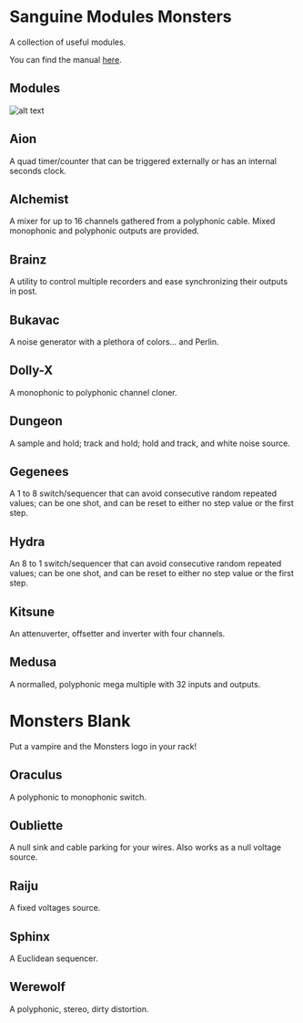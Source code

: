 # Sanguine Modules Monsters

A collection of useful modules.

You can find the manual [here](https://raw.githubusercontent.com/Bloodbat/SanguineModulesManuals/main/monsters_manual.pdf).

## Modules

![alt text](pics/monster_modules.png)

## Aion

A quad timer/counter that can be triggered externally or has an internal seconds clock.

## Alchemist

A mixer for up to 16 channels gathered from a polyphonic cable. Mixed monophonic and polyphonic outputs are provided.

## Brainz

A utility to control multiple recorders and ease synchronizing their outputs in post.

## Bukavac

A noise generator with a plethora of colors... and Perlin.

## Dolly-X

A monophonic to polyphonic channel cloner.

## Dungeon

A sample and hold; track and hold; hold and track, and white noise source.

## Gegenees

A 1 to 8 switch/sequencer that can avoid consecutive random repeated values; can be one shot, and can be reset to either no step value or the first step.

## Hydra

An 8 to 1 switch/sequencer that can avoid consecutive random repeated values; can be one shot, and can be reset to either no step value or the first step.

## Kitsune

An attenuverter, offsetter and inverter with four channels.

## Medusa

A normalled, polyphonic mega multiple with 32 inputs and outputs.

# Monsters Blank

Put a vampire and the Monsters logo in your rack!

## Oraculus

A polyphonic to monophonic switch.

## Oubliette

A null sink and cable parking for your wires. Also works as a null voltage source.

## Raiju

A fixed voltages source.

## Sphinx

A Euclidean sequencer.

## Werewolf

A polyphonic, stereo, dirty distortion.